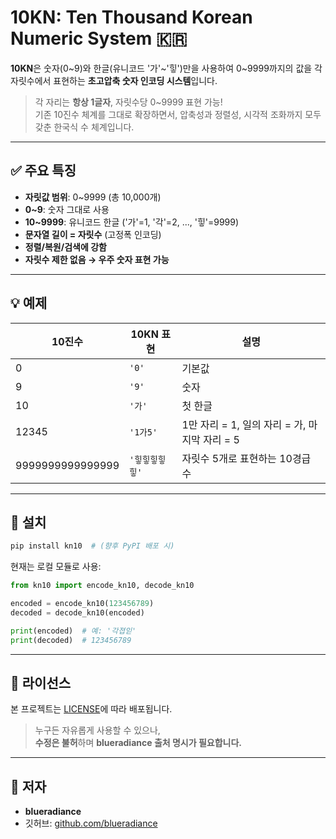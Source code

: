 
# 10KN: Ten Thousand Korean Numeric System 🇰🇷

**10KN**은 숫자(0~9)와 한글(유니코드 '가'~'힣')만을 사용하여 0~9999까지의 값을 각 자릿수에서 표현하는 **초고압축 숫자 인코딩 시스템**입니다.

> 각 자리는 **항상 1글자**, 자릿수당 0~9999 표현 가능!  
> 기존 10진수 체계를 그대로 확장하면서, 압축성과 정렬성, 시각적 조화까지 모두 갖춘 한국식 수 체계입니다.

---

## ✅ 주요 특징

- **자릿값 범위**: 0~9999 (총 10,000개)
- **0~9**: 숫자 그대로 사용
- **10~9999**: 유니코드 한글 ('가'=1, '각'=2, ..., '힣'=9999)
- **문자열 길이 = 자릿수** (고정폭 인코딩)
- **정렬/복원/검색에 강함**
- **자릿수 제한 없음 → 우주 숫자 표현 가능**

---

## 💡 예제

| 10진수 | 10KN 표현 | 설명 |
|--------|-----------|------|
| 0      | `'0'`     | 기본값 |
| 9      | `'9'`     | 숫자 |
| 10     | `'가'`     | 첫 한글 |
| 12345  | `'1가5'`   | 1만 자리 = 1, 일의 자리 = 가, 마지막 자리 = 5 |
| 9999999999999999 | `'힣힣힣힣힣'` | 자릿수 5개로 표현하는 10경급 수 |

---

## 🧩 설치

```bash
pip install kn10  # (향후 PyPI 배포 시)
```

현재는 로컬 모듈로 사용:

```python
from kn10 import encode_kn10, decode_kn10

encoded = encode_kn10(123456789)
decoded = decode_kn10(encoded)

print(encoded)  # 예: '각졉읻'
print(decoded)  # 123456789
```

---

## 📜 라이선스

본 프로젝트는 [LICENSE](./LICENSE)에 따라 배포됩니다.  
> 누구든 자유롭게 사용할 수 있으나,  
> **수정은 불허**하며 **blueradiance 출처 명시가 필요합니다.**

---

## 👤 저자

- **blueradiance**  
- 깃허브: [github.com/blueradiance](https://github.com/blueradiance)
